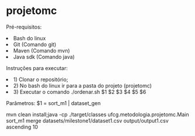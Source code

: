 # projetomc

Pré-requisitos:
<li>Bash do linux
<li>Git (Comando git)
<li>Maven (Comando mvn)
<li>Java sdk (Comando java)

Instruções para executar:
<li>1) Clonar o repositório;
<li>2) No bash do linux ir para a pasta do projeto (projetomc)
<li>3) Executar o comando ./ordenar.sh $1 $2 $3 $4 $5 $6

Parâmetros:
$1 = sort_m1 | dataset_gen

mvn clean install;java -cp ./target/classes ufcg.metodologia.projetomc.Main sort_m1 merge datasets/milestone1/dataset1.csv output/output1.csv ascending 10
